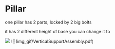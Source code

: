 # Pillar

one pillar has 2 parts, locked by 2 big bolts

it has 2 different height of base you can change it to

<img src="https://imgur.com/GtiJIYm.jpg" width="600">
![](img_gif/VerticalSupportAssembly.pdf)
